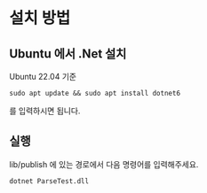 # 설치 방법

## Ubuntu 에서 .Net 설치
Ubuntu 22.04 기준

    sudo apt update && sudo apt install dotnet6

를 입력하시면 됩니다.

## 실행
lib/publish 에 있는 경로에서 다음 명령어를 입력해주세요.
    
    dotnet ParseTest.dll

